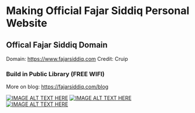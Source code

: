 # Making Official Fajar Siddiq Personal Website

## Offical Fajar Siddiq Domain

Domain: https://www.fajarsiddiq.com
Credit: Cruip

### Build in Public Library (FREE WIFI)
More on blog: https://fajarsiddiq.com/blog

[![IMAGE ALT TEXT HERE](http://img.youtube.com/vi/kKM43k0J5Do/0.jpg)](http://www.youtube.com/watch?v=kKM43k0J5Do)
[![IMAGE ALT TEXT HERE](http://img.youtube.com/vi/7eVT3jTkjos/0.jpg)](http://www.youtube.com/watch?v=7eVT3jTkjos)
[![IMAGE ALT TEXT HERE](http://img.youtube.com/vi/sWtenKc27XE/0.jpg)](http://www.youtube.com/watch?v=sWtenKc27XE)

